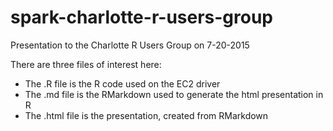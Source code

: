 # spark-charlotte-r-users-group
Presentation to the Charlotte R Users Group on 7-20-2015

There are three files of interest here:

- The .R file is the R code used on the EC2 driver
- The .md file is the RMarkdown used to generate the html presentation in R
- The .html file is the presentation, created from RMarkdown
